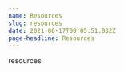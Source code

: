 ```yaml
---
name: Resources
slug: resources
date: 2021-06-17T00:05:51.032Z
page-headline: Resources
---
```

resources